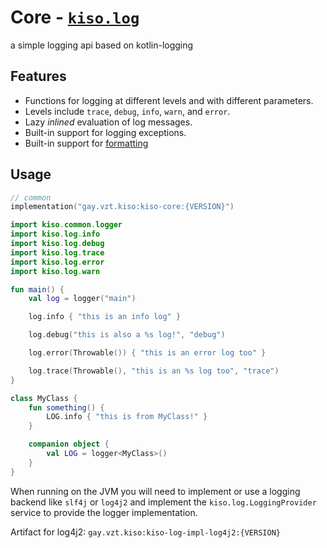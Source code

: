 # Core - [`kiso.log`](../kiso-core/src/commonMain/kotlin/kiso/log)

a simple logging api based on kotlin-logging

## Features

- Functions for logging at different levels and with different parameters.
- Levels include `trace`, `debug`, `info`, `warn`, and `error`.
- Lazy *inlined* evaluation of log messages.
- Built-in support for logging exceptions.
- Built-in support for [formatting](./format.md)

## Usage

```kotlin
// common
implementation("gay.vzt.kiso:kiso-core:{VERSION}")
```

```kt
import kiso.common.logger
import kiso.log.info
import kiso.log.debug
import kiso.log.trace
import kiso.log.error
import kiso.log.warn

fun main() {
    val log = logger("main")

    log.info { "this is an info log" }

    log.debug("this is also a %s log!", "debug")

    log.error(Throwable()) { "this is an error log too" }

    log.trace(Throwable(), "this is an %s log too", "trace")
}

class MyClass {
    fun something() {
        LOG.info { "this is from MyClass!" }
    }

    companion object {
        val LOG = logger<MyClass>()
    }
}
```

When running on the JVM you will need to implement or use a logging backend like `slf4j` or `log4j2` and implement
the `kiso.log.LoggingProvider` service to provide the logger implementation.

Artifact for log4j2: `gay.vzt.kiso:kiso-log-impl-log4j2:{VERSION}`
